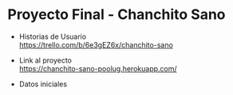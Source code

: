 # Proyecto Final - Chanchito Sano

- Historias de Usuario\
https://trello.com/b/6e3gEZ6x/chanchito-sano

- Link al proyecto\
https://chanchito-sano-poolug.herokuapp.com/

- Datos iniciales
